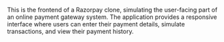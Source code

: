 This is the frontend of a Razorpay clone, simulating the user-facing part of an online payment gateway system. The application provides a responsive interface where users can enter their payment details, simulate transactions, and view their payment history.
